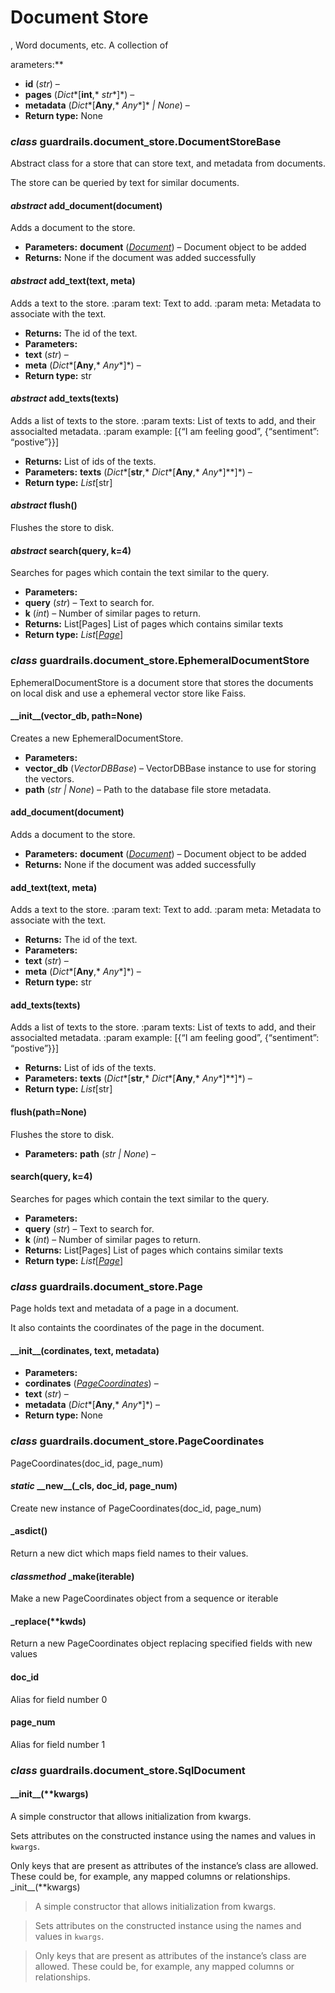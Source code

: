# Document Store






































































































































, Word documents, etc. A collection of



































































































































arameters:**
* **id** (*str*) – 
* **pages** (*Dict**[**int**,* *str**]*) – 
* **metadata** (*Dict**[**Any**,* *Any**]* *|* *None*) – 
* **Return type:**
None

### *class* guardrails.document_store.DocumentStoreBase

Abstract class for a store that can store text, and metadata from
documents.

The store can be queried by text for similar documents.

#### *abstract* add_document(document)

Adds a document to the store.

* **Parameters:**
**document** ([*Document*](#guardrails.document_store.Document)) – Document object to be added
* **Returns:**
None if the document was added successfully

#### *abstract* add_text(text, meta)

Adds a text to the store.
:param text: Text to add.
:param meta: Metadata to associate with the text.

* **Returns:**
The id of the text.
* **Parameters:**
* **text** (*str*) – 
* **meta** (*Dict**[**Any**,* *Any**]*) – 
* **Return type:**
str

#### *abstract* add_texts(texts)

Adds a list of texts to the store.
:param texts: List of texts to add, and their associalted metadata.
:param example: [{“I am feeling good”, {“sentiment”: “postive”}}]

* **Returns:**
List of ids of the texts.
* **Parameters:**
**texts** (*Dict**[**str**,* *Dict**[**Any**,* *Any**]**]*) – 
* **Return type:**
*List*[str]

#### *abstract* flush()

Flushes the store to disk.

#### *abstract* search(query, k=4)

Searches for pages which contain the text similar to the query.

* **Parameters:**
* **query** (*str*) – Text to search for.
* **k** (*int*) – Number of similar pages to return.
* **Returns:**
List[Pages] List of pages which contains similar texts
* **Return type:**
*List*[[*Page*](#guardrails.document_store.Page)]

### *class* guardrails.document_store.EphemeralDocumentStore

EphemeralDocumentStore is a document store that stores the documents on
local disk and use a ephemeral vector store like Faiss.

#### \_\_init_\_(vector_db, path=None)

Creates a new EphemeralDocumentStore.

* **Parameters:**
* **vector_db** (*VectorDBBase*) – VectorDBBase instance to use for storing the vectors.
* **path** (*str* *|* *None*) – Path to the database file store metadata.

#### add_document(document)

Adds a document to the store.

* **Parameters:**
**document** ([*Document*](#guardrails.document_store.Document)) – Document object to be added
* **Returns:**
None if the document was added successfully

#### add_text(text, meta)

Adds a text to the store.
:param text: Text to add.
:param meta: Metadata to associate with the text.

* **Returns:**
The id of the text.
* **Parameters:**
* **text** (*str*) – 
* **meta** (*Dict**[**Any**,* *Any**]*) – 
* **Return type:**
str

#### add_texts(texts)

Adds a list of texts to the store.
:param texts: List of texts to add, and their associalted metadata.
:param example: [{“I am feeling good”, {“sentiment”: “postive”}}]

* **Returns:**
List of ids of the texts.
* **Parameters:**
**texts** (*Dict**[**str**,* *Dict**[**Any**,* *Any**]**]*) – 
* **Return type:**
*List*[str]

#### flush(path=None)

Flushes the store to disk.

* **Parameters:**
**path** (*str* *|* *None*) – 

#### search(query, k=4)

Searches for pages which contain the text similar to the query.

* **Parameters:**
* **query** (*str*) – Text to search for.
* **k** (*int*) – Number of similar pages to return.
* **Returns:**
List[Pages] List of pages which contains similar texts
* **Return type:**
*List*[[*Page*](#guardrails.document_store.Page)]

### *class* guardrails.document_store.Page

Page holds text and metadata of a page in a document.

It also containts the coordinates of the page in the document.

#### \_\_init_\_(cordinates, text, metadata)

* **Parameters:**
* **cordinates** ([*PageCoordinates*](#guardrails.document_store.PageCoordinates)) – 
* **text** (*str*) – 
* **metadata** (*Dict**[**Any**,* *Any**]*) – 
* **Return type:**
None

### *class* guardrails.document_store.PageCoordinates

PageCoordinates(doc_id, page_num)

#### *static* \_\_new_\_(\_cls, doc_id, page_num)

Create new instance of PageCoordinates(doc_id, page_num)

#### \_asdict()

Return a new dict which maps field names to their values.

#### *classmethod* \_make(iterable)

Make a new PageCoordinates object from a sequence or iterable

#### \_replace(\*\*kwds)

Return a new PageCoordinates object replacing specified fields with new values

#### doc_id

Alias for field number 0

#### page_num

Alias for field number 1

### *class* guardrails.document_store.SqlDocument

#### \_\_init_\_(\*\*kwargs)

A simple constructor that allows initialization from kwargs.

Sets attributes on the constructed instance using the names and
values in `kwargs`.

Only keys that are present as
attributes of the instance’s class are allowed. These could be,
for example, any mapped columns or relationships.
\_init_\_(\*\*kwargs)

> A simple constructor that allows initialization from kwargs.

> Sets attributes on the constructed instance using the names and
> values in `kwargs`.

> Only keys that are present as
> attributes of the instance’s class are allowed. These could be,
> for example, any mapped columns or relationships.
